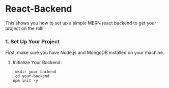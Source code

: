 # React-Backend
This shows you how to set up a simple MERN react backend to get your project on the roll! 

### 1. Set Up Your Project
First, make sure you have Node.js and MongoDB installed on your machine. 
1. Initialize Your Backend:
     ```
      mkdir your-backend 
      cd your-backend 
     npm init -y
     ```
